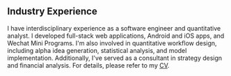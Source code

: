 ## Industry Experience

<p>I have interdisciplinary experience as a software engineer and quantitative analyst. I developed full-stack web applications, Android and iOS apps, and Wechat Mini Programs. I'm also involved in quantitative workflow design, including alpha idea generation, statistical analysis, and model implementation. Additionally, I've served as a consultant in strategy design and financial analysis. For details, please refer to my <a href="https://drive.google.com/file/d/1--2tdh91ZyC9MoO5e2Qc99PRiq2ZMIkc/view?usp=sharing">CV</a>.</p>




